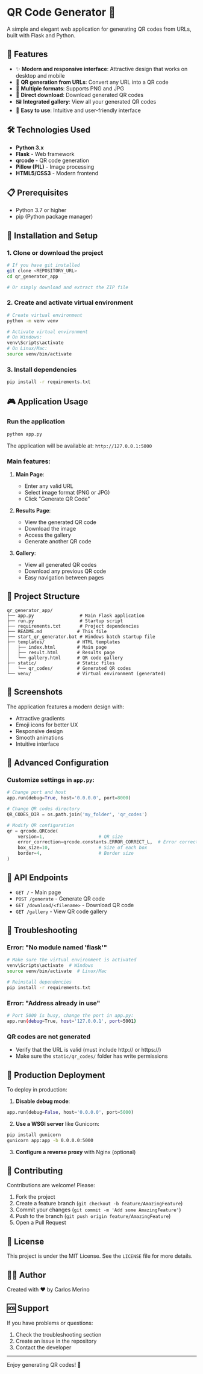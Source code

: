 # QR Code Generator 📱

A simple and elegant web application for generating QR codes from URLs, built with Flask and Python.

## 🌟 Features

- ✨ **Modern and responsive interface**: Attractive design that works on desktop and mobile
- 🔗 **QR generation from URLs**: Convert any URL into a QR code
- 📁 **Multiple formats**: Supports PNG and JPG
- 💾 **Direct download**: Download generated QR codes
- 🖼️ **Integrated gallery**: View all your generated QR codes
- 🚀 **Easy to use**: Intuitive and user-friendly interface

## 🛠️ Technologies Used

- **Python 3.x**
- **Flask** - Web framework
- **qrcode** - QR code generation
- **Pillow (PIL)** - Image processing
- **HTML5/CSS3** - Modern frontend

## 📋 Prerequisites

- Python 3.7 or higher
- pip (Python package manager)

## 🚀 Installation and Setup

### 1. Clone or download the project
```bash
# If you have git installed
git clone <REPOSITORY_URL>
cd qr_generator_app

# Or simply download and extract the ZIP file
```

### 2. Create and activate virtual environment
```bash
# Create virtual environment
python -m venv venv

# Activate virtual environment
# On Windows:
venv\Scripts\activate
# On Linux/Mac:
source venv/bin/activate
```

### 3. Install dependencies
```bash
pip install -r requirements.txt
```

## 🎮 Application Usage

### Run the application
```bash
python app.py
```

The application will be available at: `http://127.0.0.1:5000`

### Main features:

1. **Main Page**:
   - Enter any valid URL
   - Select image format (PNG or JPG)
   - Click "Generate QR Code"

2. **Results Page**:
   - View the generated QR code
   - Download the image
   - Access the gallery
   - Generate another QR code

3. **Gallery**:
   - View all generated QR codes
   - Download any previous QR code
   - Easy navigation between pages

## 📁 Project Structure

```
qr_generator_app/
├── app.py                 # Main Flask application
├── run.py                 # Startup script
├── requirements.txt       # Project dependencies
├── README.md             # This file
├── start_qr_generator.bat # Windows batch startup file
├── templates/            # HTML templates
│   ├── index.html        # Main page
│   ├── result.html       # Results page
│   └── gallery.html      # QR code gallery
├── static/               # Static files
│   └── qr_codes/         # Generated QR codes
└── venv/                 # Virtual environment (generated)
```

## 🎨 Screenshots

The application features a modern design with:
- Attractive gradients
- Emoji icons for better UX
- Responsive design
- Smooth animations
- Intuitive interface

## 🔧 Advanced Configuration

### Customize settings in `app.py`:

```python
# Change port and host
app.run(debug=True, host='0.0.0.0', port=8000)

# Change QR codes directory
QR_CODES_DIR = os.path.join('my_folder', 'qr_codes')

# Modify QR configuration
qr = qrcode.QRCode(
    version=1,                    # QR size
    error_correction=qrcode.constants.ERROR_CORRECT_L,  # Error correction level
    box_size=10,                  # Size of each box
    border=4,                     # Border size
)
```

## 📖 API Endpoints

- `GET /` - Main page
- `POST /generate` - Generate QR code
- `GET /download/<filename>` - Download QR code
- `GET /gallery` - View QR code gallery

## 🐛 Troubleshooting

### Error: "No module named 'flask'"
```bash
# Make sure the virtual environment is activated
venv\Scripts\activate  # Windows
source venv/bin/activate  # Linux/Mac

# Reinstall dependencies
pip install -r requirements.txt
```

### Error: "Address already in use"
```bash
# Port 5000 is busy, change the port in app.py:
app.run(debug=True, host='127.0.0.1', port=5001)
```

### QR codes are not generated
- Verify that the URL is valid (must include http:// or https://)
- Make sure the `static/qr_codes/` folder has write permissions

## 🚀 Production Deployment

To deploy in production:

1. **Disable debug mode**:
```python
app.run(debug=False, host='0.0.0.0', port=5000)
```

2. **Use a WSGI server** like Gunicorn:
```bash
pip install gunicorn
gunicorn app:app -b 0.0.0.0:5000
```

3. **Configure a reverse proxy** with Nginx (optional)

## 🤝 Contributing

Contributions are welcome! Please:

1. Fork the project
2. Create a feature branch (`git checkout -b feature/AmazingFeature`)
3. Commit your changes (`git commit -m 'Add some AmazingFeature'`)
4. Push to the branch (`git push origin feature/AmazingFeature`)
5. Open a Pull Request

## 📝 License

This project is under the MIT License. See the `LICENSE` file for more details.

## 👨‍💻 Author

Created with ❤️ by Carlos Merino

## 🆘 Support

If you have problems or questions:
1. Check the troubleshooting section
2. Create an issue in the repository
3. Contact the developer

---

Enjoy generating QR codes! 🎉
